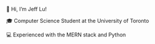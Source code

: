 👋 Hi, I’m Jeff Lu! 

🎓 Computer Science Student at the University of Toronto

💻 Experienced with the MERN stack and Python

